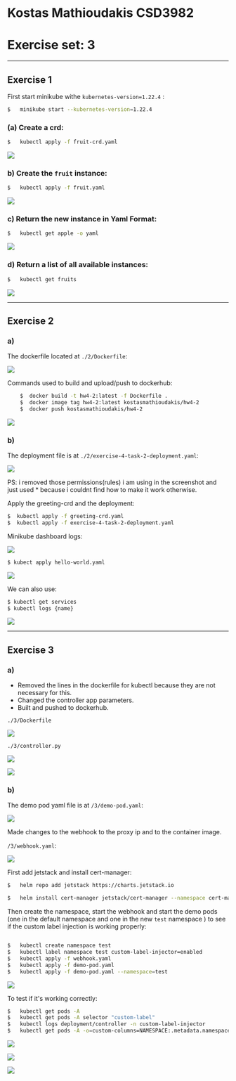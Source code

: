 # Kostas Mathioudakis CSD3982
# Exercise set: 3

***

## Exercise 1

First start minikube withe `kubernetes-version=1.22.4` :

```bash
$   minikube start --kubernetes-version=1.22.4
```


### (a) Create a crd:

```bash
$   kubectl apply -f fruit-crd.yaml
```

![](./img/1_a.PNG)

### b) Create the `fruit` instance:

```bash
$   kubectl apply -f fruit.yaml
```

![](./img/1_b.PNG)

### c) Return the new instance in Yaml Format:

```bash
$   kubectl get apple -o yaml
```

![](./img/1_c.PNG)

### d) Return a list of all available instances:

```bash
$   kubectl get fruits
```

![](./img/1_d.PNG)

***

## Exercise 2

### a)

The dockerfile located at `./2/Dockerfile`:

![](./img/2_a_dockerfile.PNG)

Commands used to build and upload/push to dockerhub:

```bash
    $  docker build -t hw4-2:latest -f Dockerfile .
    $  docker image tag hw4-2:latest kostasmathioudakis/hw4-2
    $  docker push kostasmathioudakis/hw4-2
```

![](./img/2_a_build_and_push_to_dockerhub.PNG)

### b)

The deployment file is at `./2/exercise-4-task-2-deployment.yaml`:

![](./img/2_b_deployment.PNG)

PS: i removed those permissions(rules) i am using in the screenshot and just used * because i couldnt find how to make it work otherwise.

Apply the greeting-crd and the deployment:

```bash
$  kubectl apply -f greeting-crd.yaml
$  kubectl apply -f exercise-4-task-2-deployment.yaml
```

Minikube dashboard logs:

![](./img/2_b_log.PNG)

```bash
$ kubect apply hello-world.yaml
```

![](./img/2_b_hello_dashboard.PNG)

We can also use:

```bash
$ kubectl get services
$ kubectl logs {name}
```

![](./img/2_b_get_services.PNG)

***

## Exercise 3

### a)

 - Removed the lines in the dockerfile for kubectl because they are not necessary for this.
 - Changed the controller app parameters.
 - Built and pushed to dockerhub.


`./3/Dockerfile`

![](./img/3_a_dockerfile.PNG)

`./3/controller.py`

![](./img/3_a_controller.PNG)

![](./img/3_a_dockerhub.PNG)

### b)

The demo pod yaml file is at `/3/demo-pod.yaml`:

![](./img/3_b_demo_pod.PNG)

Made changes to the webhook to the proxy ip and to the container image.

`/3/webhook.yaml`:

![](./img/3_b_webhook.PNG)

First add jetstack and install cert-manager:

```bash
$   helm repo add jetstack https://charts.jetstack.io

$   helm install cert-manager jetstack/cert-manager --namespace cert-manager --create-namespace --version v1.7.2 --set installCRDs=true
```

Then create the namespace, start the webhook and start the demo pods (one in the default namespace and one in the new `test` namespace ) to see if the custom label injection is working properly:

```bash

$   kubectl create namespace test
$   kubectl label namespace test custom-label-injector=enabled
$   kubectl apply -f webhook.yaml
$   kubectl apply -f demo-pod.yaml
$   kubectl apply -f demo-pod.yaml --namespace=test

```

![](./img/3_init_demo.PNG)

To test if it's working correctly:

```bash
$   kubectl get pods -A
$   kubectl get pods -A selector "custom-label"
$   kubectl logs deployment/controller -n custom-label-injector
$   kubectl get pods -A -o=custom-columns=NAMESPACE:.metadata.namespace,NAME:.metadata.name,LABELS:.metadata.labels
```

![](./img/3_get_pods.PNG)

![](./img/3_demo_custom_label_injector.PNG)

![](./img/3_b_labels.PNG)
